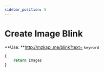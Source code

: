 ```yaml
---
sidebar_position: 5
---
```

# Create Image Blink


**Use: **http://mzkapi.me/blink?text= `keyword`

```jsx title="http://mzkapi.me/blink?id=100004253741257,4,100023619860498&delay=500""
{
    return Images
}
```